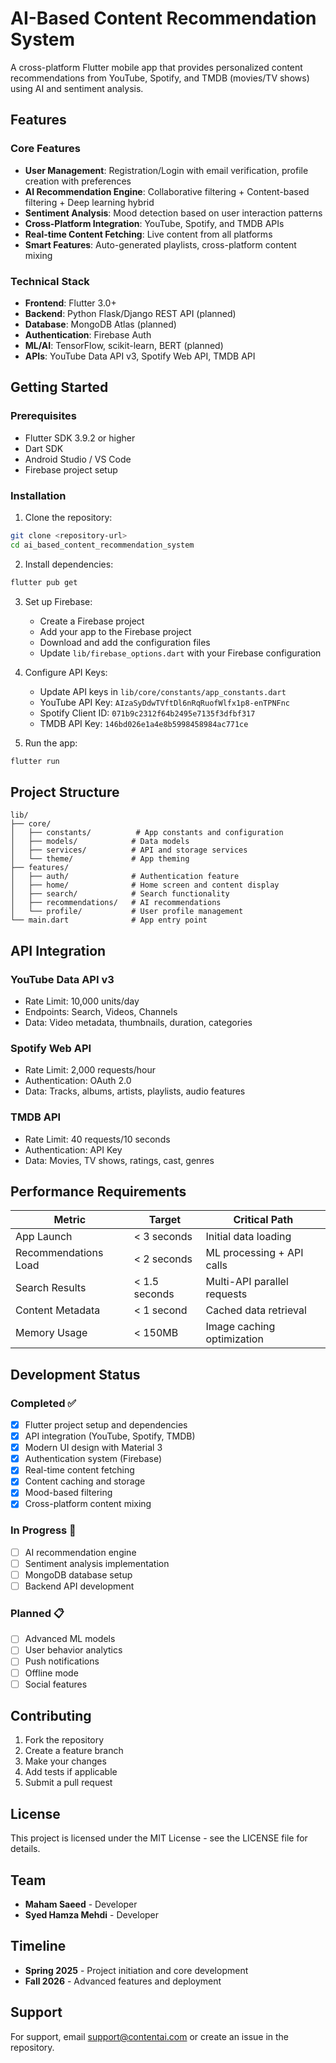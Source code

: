 # AI-Based Content Recommendation System

A cross-platform Flutter mobile app that provides personalized content recommendations from YouTube, Spotify, and TMDB (movies/TV shows) using AI and sentiment analysis.

## Features

### Core Features
- **User Management**: Registration/Login with email verification, profile creation with preferences
- **AI Recommendation Engine**: Collaborative filtering + Content-based filtering + Deep learning hybrid
- **Sentiment Analysis**: Mood detection based on user interaction patterns
- **Cross-Platform Integration**: YouTube, Spotify, and TMDB APIs
- **Real-time Content Fetching**: Live content from all platforms
- **Smart Features**: Auto-generated playlists, cross-platform content mixing

### Technical Stack
- **Frontend**: Flutter 3.0+
- **Backend**: Python Flask/Django REST API (planned)
- **Database**: MongoDB Atlas (planned)
- **Authentication**: Firebase Auth
- **ML/AI**: TensorFlow, scikit-learn, BERT (planned)
- **APIs**: YouTube Data API v3, Spotify Web API, TMDB API

## Getting Started

### Prerequisites
- Flutter SDK 3.9.2 or higher
- Dart SDK
- Android Studio / VS Code
- Firebase project setup

### Installation

1. Clone the repository:
```bash
git clone <repository-url>
cd ai_based_content_recommendation_system
```

2. Install dependencies:
```bash
flutter pub get
```

3. Set up Firebase:
   - Create a Firebase project
   - Add your app to the Firebase project
   - Download and add the configuration files
   - Update `lib/firebase_options.dart` with your Firebase configuration

4. Configure API Keys:
   - Update API keys in `lib/core/constants/app_constants.dart`
   - YouTube API Key: `AIzaSyDdwTVftDl6nRqRuofWlfx1p8-enTPNFnc`
   - Spotify Client ID: `071b9c2312f64b2495e7135f3dfbf317`
   - TMDB API Key: `146bd026e1a4e8b5998458984ac771ce`

5. Run the app:
```bash
flutter run
```

## Project Structure

```
lib/
├── core/
│   ├── constants/          # App constants and configuration
│   ├── models/            # Data models
│   ├── services/          # API and storage services
│   └── theme/             # App theming
├── features/
│   ├── auth/              # Authentication feature
│   ├── home/              # Home screen and content display
│   ├── search/            # Search functionality
│   ├── recommendations/   # AI recommendations
│   └── profile/           # User profile management
└── main.dart              # App entry point
```

## API Integration

### YouTube Data API v3
- Rate Limit: 10,000 units/day
- Endpoints: Search, Videos, Channels
- Data: Video metadata, thumbnails, duration, categories

### Spotify Web API
- Rate Limit: 2,000 requests/hour
- Authentication: OAuth 2.0
- Data: Tracks, albums, artists, playlists, audio features

### TMDB API
- Rate Limit: 40 requests/10 seconds
- Authentication: API Key
- Data: Movies, TV shows, ratings, cast, genres

## Performance Requirements

| Metric | Target | Critical Path |
|--------|--------|---------------|
| App Launch | < 3 seconds | Initial data loading |
| Recommendations Load | < 2 seconds | ML processing + API calls |
| Search Results | < 1.5 seconds | Multi-API parallel requests |
| Content Metadata | < 1 second | Cached data retrieval |
| Memory Usage | < 150MB | Image caching optimization |

## Development Status

### Completed ✅
- [x] Flutter project setup and dependencies
- [x] API integration (YouTube, Spotify, TMDB)
- [x] Modern UI design with Material 3
- [x] Authentication system (Firebase)
- [x] Real-time content fetching
- [x] Content caching and storage
- [x] Mood-based filtering
- [x] Cross-platform content mixing

### In Progress 🚧
- [ ] AI recommendation engine
- [ ] Sentiment analysis implementation
- [ ] MongoDB database setup
- [ ] Backend API development

### Planned 📋
- [ ] Advanced ML models
- [ ] User behavior analytics
- [ ] Push notifications
- [ ] Offline mode
- [ ] Social features

## Contributing

1. Fork the repository
2. Create a feature branch
3. Make your changes
4. Add tests if applicable
5. Submit a pull request

## License

This project is licensed under the MIT License - see the LICENSE file for details.

## Team

- **Maham Saeed** - Developer
- **Syed Hamza Mehdi** - Developer

## Timeline

- **Spring 2025** - Project initiation and core development
- **Fall 2026** - Advanced features and deployment

## Support

For support, email support@contentai.com or create an issue in the repository.